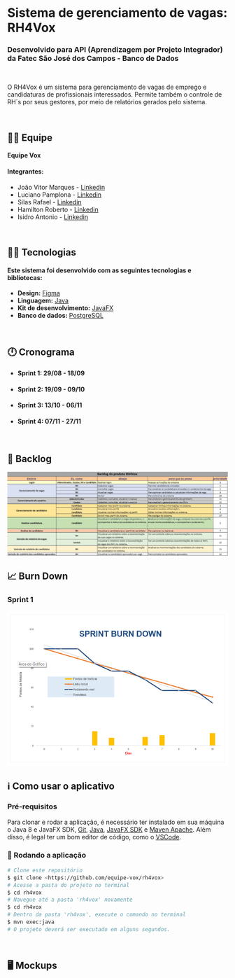# Sistema de gerenciamento de vagas: RH4Vox

### Desenvolvido para API (Aprendizagem por Projeto Integrador) da Fatec São José dos Campos - Banco de Dados

<br>

<p align="left">O RH4Vox é um sistema para gerenciamento de vagas de emprego e candidaturas de profissionais interessados. Permite também o controle de RH´s por seus gestores, por meio de relatórios gerados pelo sistema.</p>

<br>

## 🙅‍♂️ Equipe

#### **Equipe Vox**

#### **Integrantes:** 
- João Vitor Marques - [Linkedin](https://www.linkedin.com/in/joao-vitor-da-silva-marques-944b461bb/)
- Luciano Pamplona - [Linkedin]()
- Silas Rafael - [Linkedin]()
- Hamilton Roberto - [Linkedin]()
- Isidro Antonio - [Linkedin]()

<br>

## 👨‍💻 Tecnologias

#### Este sistema foi desenvolvido com as seguintes tecnologias e bibliotecas:

- **Design:** [Figma](https://www.figma.com/)
- **Linguagem:** [Java](https://www.java.com/pt-BR/)
- **Kit de desenvolvimento:** [JavaFX](https://openjfx.io/)
- **Banco de dados:** [PostgreSQL](https://www.postgresql.org/)

<br>

## 🕛 Cronograma

- #### **Sprint 1:** 29/08 - 18/09
- #### **Sprint 2:** 19/09 - 09/10
- #### **Sprint 3:** 13/10 - 06/11
- #### **Sprint 4:** 07/11 - 27/11

<br>

## 📃 Backlog

<img src="images/backlogs/backlog.jpeg" />

<br>

## 📈 Burn Down

### Sprint 1

<img src="images/burndown.png" />

<br>

## ℹ️ Como usar o aplicativo

### Pré-requisitos

Para clonar e rodar a aplicação, é necessário ter instalado em sua máquina o Java 8 e JavaFX SDK,
[Git](https://git-scm.com), [Java](https://www.java.com/pt-BR/), [JavaFX SDK](https://www.oracle.com/java/technologies/install-javafx-sdk.html) e [Maven Apache](https://maven.apache.org/).
Além disso, é legal ter um bom editor de código, como o [VSCode](https://code.visualstudio.com/).

### 🎲 Rodando a aplicação

```bash
# Clone este repositório
$ git clone <https://github.com/equipe-vox/rh4vox>
# Acesse a pasta do projeto no terminal
$ cd rh4vox
# Navegue até a pasta 'rh4vox' novamente
$ cd rh4vox
# Dentro da pasta 'rh4vox', execute o comando no terminal
$ mvn exec:java
# O projeto deverá ser executado em alguns segundos.
```
<br>

## 🖥️ Mockups

